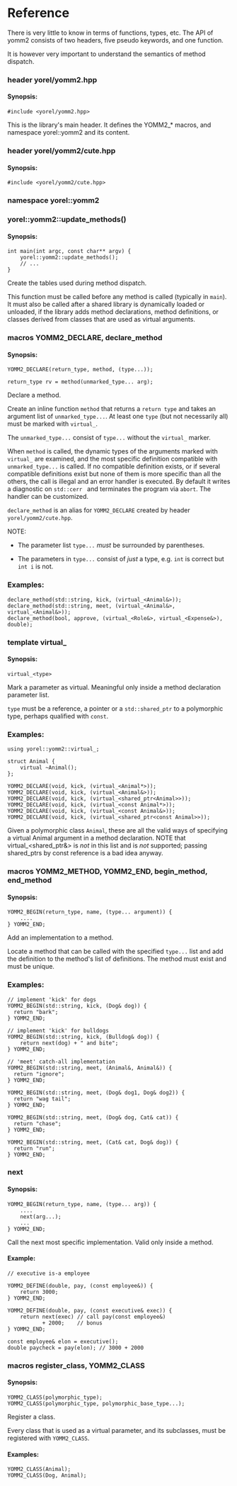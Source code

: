 # Reference

There is very little to know in terms of functions, types, etc. The API of
yomm2 consists of two headers, five pseudo keywords, and one function.

It is however very important to understand the semantics of method dispatch.

### header yorel/yomm2.hpp

#### Synopsis:
```
#include <yorel/yomm2.hpp>
```

This is the library's main header. It defines the YOMM2_* macros, and namespace
yorel::yomm2 and its content.

### header yorel/yomm2/cute.hpp

#### Synopsis:
```
#include <yorel/yomm2/cute.hpp>
```

### namespace yorel::yomm2

### yorel::yomm2::update_methods()

#### Synopsis:
```
int main(int argc, const char** argv) {
    yorel::yomm2::update_methods();
    // ...
}
```

Create the tables used during method dispatch.

This function must be called before any method is called (typically in
`main`). It must also be called after a shared library is dynamically loaded or
unloaded, if the library adds method declarations, method definitions, or
classes derived from classes that are used as virtual arguments.

### macros YOMM2_DECLARE, declare_method

#### Synopsis:
```
YOMM2_DECLARE(return_type, method, (type...));

return_type rv = method(unmarked_type... arg);

```

Declare a method.

Create an inline function `method` that returns a `return type` and takes an
argument list of `unmarked_type...`.  At least one `type` (but not necessarily
all) must be marked with `virtual_`.

The `unmarked_type...` consist of `type...` without the `virtual_` marker.

When `method` is called, the dynamic types of the arguments marked with
`virtual_` are examined, and the most specific definition compatible with
`unmarked_type...` is called. If no compatible definition exists, or if
several compatible definitions exist but none of them is more specific than
all the others, the call is illegal and an error handler is executed. By
default it writes a diagnostic on `std::cerr ` and terminates the program via
`abort`. The handler can be customized.

`declare_method` is an alias for `YOMM2_DECLARE` created by header
`yorel/yomm2/cute.hpp`.

NOTE:

* The parameter list `type...` _must_ be surrounded by parentheses.

* The parameters in `type...` consist of _just_ a type, e.g. `int` is correct
  but `int i` is not.

### Examples:
```
declare_method(std::string, kick, (virtual_<Animal&>));
declare_method(std::string, meet, (virtual_<Animal&>, virtual_<Animal&>));
declare_method(bool, approve, (virtual_<Role&>, virtual_<Expense&>), double);
```

### template virtual_

#### Synopsis:
```
virtual_<type>
```
Mark a parameter as virtual. Meaningful only inside a method declaration parameter list.

`type` must be a reference, a pointer or a `std::shared_ptr` to a polymorphic
type, perhaps qualified with `const`.

### Examples:
```
using yorel::yomm2::virtual_;

struct Animal {
    virtual ~Animal();
};

YOMM2_DECLARE(void, kick, (virtual_<Animal*>));
YOMM2_DECLARE(void, kick, (virtual_<Animal&>));
YOMM2_DECLARE(void, kick, (virtual_<shared_ptr<Animal>>));
YOMM2_DECLARE(void, kick, (virtual_<const Animal*>));
YOMM2_DECLARE(void, kick, (virtual_<const Animal&>));
YOMM2_DECLARE(void, kick, (virtual_<shared_ptr<const Animal>>));

```

Given a polymorphic class `Animal`, these are all the valid ways of specifying
a virtual Animal argument in a method declaration. NOTE that
virtual_<shared_ptr<const Animal>&> is _not_ in this list and is _not_
supported; passing shared_ptrs by const reference is a bad idea anyway.

### macros YOMM2_METHOD, YOMM2_END, begin_method, end_method

#### Synopsis:
```
YOMM2_BEGIN(return_type, name, (type... argument)) {
    ....
} YOMM2_END;
```

Add an implementation to a method.

Locate a method that can be called with the specified `type...` list and add
the definition to the method's list of definitions. The method must exist and
must be unique.

### Examples:
```
// implement 'kick' for dogs
YOMM2_BEGIN(std::string, kick, (Dog& dog)) {
  return "bark";
} YOMM2_END;

// implement 'kick' for bulldogs
YOMM2_BEGIN(std::string, kick, (Bulldog& dog)) {
    return next(dog) + " and bite";
} YOMM2_END;

// 'meet' catch-all implementation
YOMM2_BEGIN(std::string, meet, (Animal&, Animal&)) {
  return "ignore";
} YOMM2_END;

YOMM2_BEGIN(std::string, meet, (Dog& dog1, Dog& dog2)) {
  return "wag tail";
} YOMM2_END;

YOMM2_BEGIN(std::string, meet, (Dog& dog, Cat& cat)) {
  return "chase";
} YOMM2_END;

YOMM2_BEGIN(std::string, meet, (Cat& cat, Dog& dog)) {
  return "run";
} YOMM2_END;
```

### next

#### Synopsis:
```
YOMM2_BEGIN(return_type, name, (type... arg)) {
    ....
    next(arg...);
    ...
} YOMM2_END;
```

Call the next most specific implementation. Valid only inside a method.

#### Example:

```
// executive is-a employee

YOMM2_DEFINE(double, pay, (const employee&)) {
    return 3000;
} YOMM2_END;

YOMM2_DEFINE(double, pay, (const executive& exec)) {
    return next(exec) // call pay(const employee&)
           + 2000;    // bonus
} YOMM2_END;

const employee& elon = executive();
double paycheck = pay(elon); // 3000 + 2000
```

### macros register_class, YOMM2_CLASS

#### Synopsis:
```
YOMM2_CLASS(polymorphic_type);
YOMM2_CLASS(polymorphic_type, polymorphic_base_type...);
```

Register a class.

Every class that is used as a virtual parameter, and its subclasses, must be
registered with `YOMM2_CLASS`.

#### Examples:
```
YOMM2_CLASS(Animal);
YOMM2_CLASS(Dog, Animal);
```
